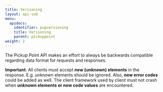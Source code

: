 ```yaml
---
title: Versioning
layout: api-sub
menu:
  apidocs:
    identifier: pupversioning
    title: Versioning
    parent: pickuppoint
weight: 2
---
```

The Pickup Point API makes an effort to always be backwards compatible regarding data format for requests and responses.

**Important**: All clients must accept **new (unknown) elements** in the response. E.g. unknown elements should be ignored. Also, **new error codes** could be added as well. The client framework used by client must not crash when **unknown elements or new code values** are encountered.

